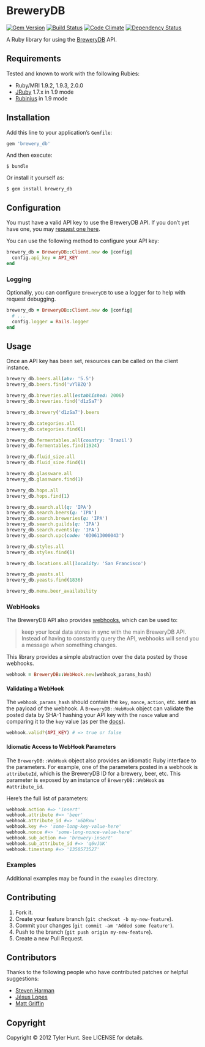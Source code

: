 # BreweryDB

[![Gem Version](http://img.shields.io/gem/v/brewery_db.svg)](https://rubygems.org/gems/brewery_db)
[![Build Status](https://img.shields.io/travis/tylerhunt/brewery_db.svg)](https://travis-ci.org/tylerhunt/brewery_db)
[![Code Climate](http://img.shields.io/codeclimate/github/tylerhunt/brewery_db.svg)](https://codeclimate.com/github/tylerhunt/brewery_db)
[![Dependency Status](https://img.shields.io/gemnasium/tylerhunt/brewery_db.svg)](https://gemnasium.com/tylerhunt/brewery_db)

A Ruby library for using the [BreweryDB][] API.

[brewerydb]: http://www.brewerydb.com/


## Requirements

Tested and known to work with the following Rubies:

  - Ruby/MRI 1.9.2, 1.9.3, 2.0.0
  - [JRuby][] 1.7.x in 1.9 mode
  - [Rubinius][] in 1.9 mode

[jruby]: http://jruby.org/
[rubinius]: http://rubini.us/


## Installation

Add this line to your application’s `Gemfile`:

```ruby
gem 'brewery_db'
```

And then execute:

    $ bundle

Or install it yourself as:

    $ gem install brewery_db


## Configuration

You must have a valid API key to use the BreweryDB API. If you don’t yet have
one, you may [request one here][api-key].

[api-key]: http://www.brewerydb.com/developers

You can use the following method to configure your API key:

```ruby
brewery_db = BreweryDB::Client.new do |config|
  config.api_key = API_KEY
end
```

### Logging

Optionally, you can configure `BreweryDB` to use a logger for to help with
request debugging.

```ruby
brewery_db = BreweryDB::Client.new do |config|
  # ...
  config.logger = Rails.logger
end
```

## Usage

Once an API key has been set, resources can be called on the client instance.

```ruby
brewery_db.beers.all(abv: '5.5')
brewery_db.beers.find('vYlBZQ')

brewery_db.breweries.all(established: 2006)
brewery_db.breweries.find('d1zSa7')

brewery_db.brewery('d1zSa7').beers

brewery_db.categories.all
brewery_db.categories.find(1)

brewery_db.fermentables.all(country: 'Brazil')
brewery_db.fermentables.find(1924)

brewery_db.fluid_size.all
brewery_db.fluid_size.find(1)

brewery_db.glassware.all
brewery_db.glassware.find(1)

brewery_db.hops.all
brewery_db.hops.find(1)

brewery_db.search.all(q: 'IPA')
brewery_db.search.beers(q: 'IPA')
brewery_db.search.breweries(q: 'IPA')
brewery_db.search.guilds(q: 'IPA')
brewery_db.search.events(q: 'IPA')
brewery_db.search.upc(code: '030613000043')

brewery_db.styles.all
brewery_db.styles.find(1)

brewery_db.locations.all(locality: 'San Francisco')

brewery_db.yeasts.all
brewery_db.yeasts.find(1836)

brewery_db.menu.beer_availability
```

### WebHooks

The BreweryDB API also provides [webhooks][], which can be used to:

> keep your local data stores in sync with the main BreweryDB API. Instead of
> having to constantly query the API, webhooks will send you a message when
> something changes.

This library provides a simple abstraction over the data posted by those
webhooks.

```ruby
webhook = BreweryDB::WebHook.new(webhook_params_hash)
```

#### Validating a WebHook

The `webhook_params_hash` should contain the `key`, `nonce`, `action`, etc.
sent as the payload of the webhook. A `BreweryDB::WebHook` object can validate
the posted data by SHA-1 hashing your API key with the `nonce` value and
comparing it to the `key` value (as per the [docs][webhooks]).

```ruby
webhook.valid?(API_KEY) # => true or false
```

#### Idiomatic Access to WebHook Parameters

The `BreweryDB::WebHook` object also provides an idiomatic Ruby interface to
the parameters. For example, one of the parameters posted in a webhook is
`attributeId`, which is the BreweryDB ID for a brewery, beer, etc. This
parameter is exposed by an instance of `BreweryDB::WebHook` as `#attribute_id`.

Here’s the full list of parameters:

```ruby
webhook.action #=> 'insert'
webhook.attribute #=> 'beer'
webhook.attribute_id #=> 'x6bRxw'
webhook.key #=> 'some-long-key-value-here'
webhook.nonce #=> 'some-long-nonce-value-here'
webhook.sub_action #=> 'brewery-insert'
webhook.sub_attribute_id #=> 'q6vJUK'
webhook.timestamp #=> '1350573527'
```

[webhooks]: http://www.brewerydb.com/developers/docs-webhooks


### Examples

Additional examples may be found in the `examples` directory.


## Contributing

1. Fork it.
2. Create your feature branch (`git checkout -b my-new-feature`).
3. Commit your changes (`git commit -am 'Added some feature'`).
4. Push to the branch (`git push origin my-new-feature`).
5. Create a new Pull Request.


## Contributors

Thanks to the following people who have contributed patches or helpful
suggestions:

  * [Steven Harman](https://github.com/stevenharman)
  * [Jésus Lopes](https://github.com/jtadeulopes)
  * [Matt Griffin](https://github.com/betamatt)


## Copyright

Copyright © 2012 Tyler Hunt. See LICENSE for details.
